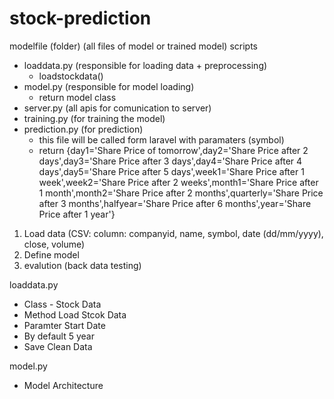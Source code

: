 # stock-prediction

modelfile (folder) (all files of model or trained model)
scripts
  - loaddata.py (responsible for loading data + preprocessing)
      - loadstockdata()
  - model.py (responsible for model loading)
      - return model class
  - server.py (all apis for comunication to server)
  - training.py (for training the model)
  - prediction.py (for prediction)
      - this file will be called form laravel with paramaters (symbol)
      - return {day1='Share Price of tomorrow',day2='Share Price after 2 days',day3='Share Price after 3 days',day4='Share Price after 4 days',day5='Share Price after 5 days',week1='Share Price after 1 week',week2='Share Price after 2 weeks',month1='Share Price after 1 month',month2='Share Price after 2 months',quarterly='Share Price after 3 months',halfyear='Share Price after 6 months',year='Share Price after 1 year'}

1. Load data (CSV: column: companyid, name, symbol, date (dd/mm/yyyy), close, volume)
2. Define model
3. evalution (back data testing)

loaddata.py
 - Class - Stock Data
 - Method Load Stcok Data
 - Paramter Start Date
 - By default 5 year
 - Save Clean Data

model.py
  - Model Architecture
